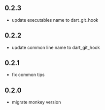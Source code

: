 ## 0.2.3

- update executables name to dart_git_hook

## 0.2.2

- update common line name to dart_git_hook

## 0.2.1

- fix common tips

## 0.2.0

- migrate monkey version